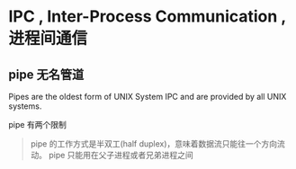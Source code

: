 # IPC , Inter-Process Communication , 进程间通信

## pipe 无名管道

Pipes are the oldest form of UNIX System IPC and are provided by all UNIX systems.

pipe 有两个限制

> pipe 的工作方式是半双工(half duplex)，意味着数据流只能往一个方向流动。
> pipe 只能用在父子进程或者兄弟进程之间

